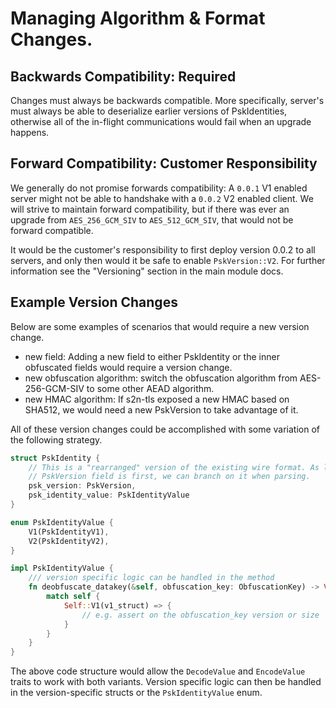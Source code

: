 # Managing Algorithm & Format Changes.

## Backwards Compatibility: Required
Changes must always be backwards compatible. More specifically, server's must always be able to deserialize earlier versions of PskIdentities, otherwise all of the in-flight communications would fail when an upgrade happens.

## Forward Compatibility: Customer Responsibility
We generally do not promise forwards compatibility: A `0.0.1` V1 enabled server might not be able to handshake with a `0.0.2` V2 enabled client. We will strive to maintain forward compatibility, but if there was ever an upgrade from `AES_256_GCM_SIV` to `AES_512_GCM_SIV`, that would not be forward compatible. 

It would be the customer's responsibility to first deploy version 0.0.2 to all servers, and only then would it be safe to enable `PskVersion::V2`. For further
information see the "Versioning" section in the main module docs.

## Example Version Changes
Below are some examples of scenarios that would require a new version change.
- new field: Adding a new field to either PskIdentity or the inner obfuscated fields would require a version change. 
- new obfuscation algorithm: switch the obfuscation algorithm from AES-256-GCM-SIV to some other AEAD algorithm.
- new HMAC algorithm: If s2n-tls exposed a new HMAC based on SHA512, we would need
a new PskVersion to take advantage of it.

All of these version changes could be accomplished with some variation of the following strategy.

```rust
struct PskIdentity {
    // This is a "rearranged" version of the existing wire format. As long as the
    // PskVersion field is first, we can branch on it when parsing.
    psk_version: PskVersion,
    psk_identity_value: PskIdentityValue
}

enum PskIdentityValue {
    V1(PskIdentityV1),
    V2(PskIdentityV2),
}

impl PskIdentityValue {
    /// version specific logic can be handled in the method
    fn deobfuscate_datakey(&self, obfuscation_key: ObfuscationKey) -> Vec<u8> {
        match self {
            Self::V1(v1_struct) => {
                // e.g. assert on the obfuscation_key version or size
            }
        }
    }
}
```

The above code structure would allow the `DecodeValue` and `EncodeValue` traits to work with both variants. Version specific logic can then be handled in the version-specific structs or the `PskIdentityValue` enum.



